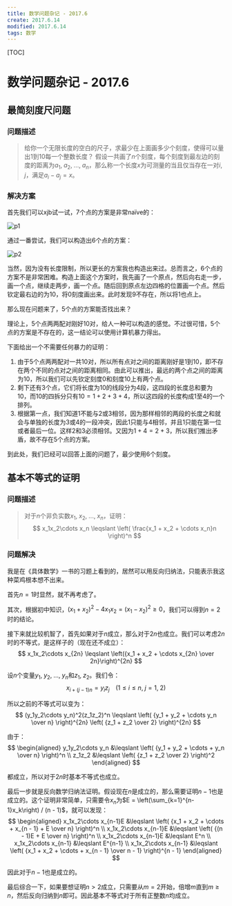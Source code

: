 ```yaml
---
title: 数学问题杂记 - 2017.6
create: 2017.6.14
modified: 2017.6.14
tags: 数学
---
```


[TOC]
# 数学问题杂记 - 2017.6
## 最简刻度尺问题
### 问题描述
> 给你一个无限长度的空白的尺子，求最少在上面画多少个刻度，使得可以量出$1$到$10$每一个整数长度？
> 假设一共画了$n$个刻度，每个刻度到最左边的刻度的距离为$a_1,\; a_2, \;..., \;a_n$，那么称一个长度$x$为可测量的当且仅当存在一对$i, \;j$，满足$a_i - a_j = x$。

### 解决方案
首先我们可以xjb试一试，$7$个点的方案是非常naïve的：

![p1](https://git.oschina.net/riteme/blogimg/raw/master/math-2017-6/p1.svg) 

通过一番尝试，我们可以构造出$6$个点的方案：

![p2](https://git.oschina.net/riteme/blogimg/raw/master/math-2017-6/p2.svg) 

当然，因为没有长度限制，所以更长的方案我也构造出来过。总而言之，$6$个点的方案不是非常困难。构造上面这个方案时，我先画了一个原点，然后向右走一步，画一个点，继续走两步，画一个点。随后回到原点左边四格的位置画一个点。然后钦定最右边的为$10$，将$0$刻度画出来。此时发现$9$不存在，所以将$1$也点上。

那么现在问题来了，$5$个点的方案能否找出来？

理论上，$5$个点两两配对刚好$10$对，给人一种可以构造的感觉。不过很可惜，$5$个点的方案是不存在的，这一结论可以使用计算机暴力得出。

下面给出一个不需要任何暴力的证明：

1. 由于$5$个点两两配对一共$10$对，所以所有点对之间的距离刚好是$1$到$10$，即不存在两个不同的点对之间的距离相同。由此可以推出，最远的两个点之间的距离为$10$，所以我们可以先钦定刻度$0$和刻度$10$上有两个点。
2. 剩下还有$3$个点，它们将长度为$10$的线段分为$4$段，这四段的长度总和要为$10$，而$10$的四拆分只有$10 = 1 + 2 + 3 + 4$，所以这四段的长度构成$1$至$4$的一个排列。
3. 根据第一点，我们知道$1$不能与$2$或$3$相邻，因为那样相邻的两段的长度之和就会与单独的长度为$3$或$4$的一段冲突，因此$1$只能与$4$相邻，并且$1$只能在第一位或者最后一位。这样$2$和$3$必须相邻。又因为$1+4 = 2+3$，所以我们推出矛盾，故不存在$5$个点的方案。

到此处，我们已经可以回答上面的问题了，最少使用$6$个刻度。

## 基本不等式的证明
### 问题描述
> 对于$n$个非负实数$x_1, \;x_2, \;...,\;x_n$，证明：
> $$ x_1x_2\cdots x_n \leqslant \left( \frac{x_1 + x_2 + \cdots x_n}n \right)^n $$

### 问题解决
我是在《具体数学》一书的习题上看到的，居然可以用反向归纳法，只能表示我这种菜鸡根本想不出来。

首先$n = 1$时显然，就不再考虑了。

其次，根据初中知识，$(x_1 + x_2)^2 - 4x_1 x_2 = (x_1 - x_2)^2 \geqslant 0$，我们可以得到$n = 2$时的结论。

接下来就比较机智了，首先如果对于$n$成立，那么对于$2n$也成立。我们可以考虑$2n$时的不等式，是这样子的（现在还不成立）：
$$
x_1x_2\cdots x_{2n} \leqslant \left({x_1 + x_2 + \cdots x_{2n} \over 2n}\right)^{2n}
$$

设$n$个变量$y_1, \;y_2, \;..., \;y_n$和$z_1, \;z_2$。我们令：
$$
x_{i + (j - 1)n} = y_i z_j \;\;\;\; (1 \leqslant i \leqslant n, \; j = 1, \;2)
$$

所以之前的不等式可以变为：
$$
(y_1y_2\cdots y_n)^2(z_1z_2)^n \leqslant \left( {y_1 + y_2 + \cdots y_n \over n} \right)^{2n} \left( {z_1 + z_2 \over 2} \right)^{2n}
$$

由于：
$$
\begin{aligned}
y_1y_2\cdots y_n &\leqslant \left( {y_1 + y_2 + \cdots + y_n \over n} \right)^n \\
z_1z_2 &\leqslant \left( {z_1 + z_2 \over 2} \right)^2
\end{aligned}
$$

都成立，所以对于$2n$时基本不等式也成立。

最后一步就是反向数学归纳法证明。假设现在$n$是成立的，那么需要证明$n - 1$也是成立的。这个证明非常简单，只需要令$x_n$为$E = \left(\sum_{k=1}^{n-1}x_k\right) / (n - 1)$，就可以发现：
$$
\begin{aligned}
x_1x_2\cdots x_{n-1}E &\leqslant \left( {x_1 + x_2 + \cdots + x_{n - 1} + E \over n} \right)^n \\
x_1x_2\cdots x_{n-1}E &\leqslant \left( {(n - 1)E + E \over n} \right)^n \\
x_1x_2\cdots x_{n-1}E &\leqslant E^n \\
x_1x_2\cdots x_{n-1} &\leqslant E^{n-1} \\
x_1x_2\cdots x_{n-1} &\leqslant \left( {x_1 + x_2 + \cdots + x_{n - 1} \over n - 1} \right)^{n - 1}
\end{aligned}
$$

因此对于$n - 1$也是成立的。

最后综合一下，如果要想证明$n > 2$成立，只需要从$m = 2$开始，倍增$m$直到$m \geqslant n$，然后反向归纳到$n$即可。因此基本不等式对于所有正整数$n$均成立。
